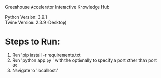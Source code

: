 Greenhouse Accelerator Interactive Knowledge Hub<br>
<br>
Python Version: 3.9.1<br>
Twine Version: 2.3.9 (Desktop)

# Steps to Run:
1. Run 'pip install -r requirements.txt'
2. Run 'python app.py <port>' with the <port> optionally to specify a port other than port 80
3. Navigate to 'localhost:<port>'